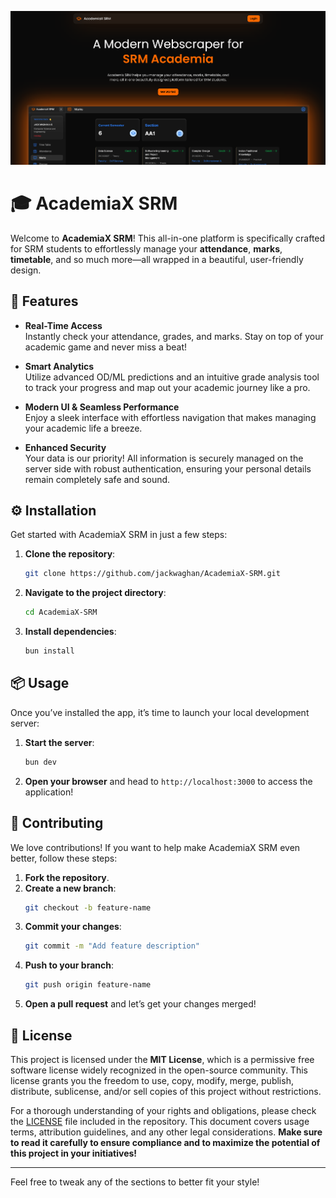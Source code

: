 ![Academix SRM Banner](./public/screenshots/Desktop.png)

# 🎓 AcademiaX SRM

Welcome to **AcademiaX SRM**! This all-in-one platform is specifically crafted for SRM students to effortlessly manage your **attendance**, **marks**, **timetable**, and so much more—all wrapped in a beautiful, user-friendly design.

## 🚀 Features

- **Real-Time Access**  
  Instantly check your attendance, grades, and marks. Stay on top of your academic game and never miss a beat!

- **Smart Analytics**  
  Utilize advanced OD/ML predictions and an intuitive grade analysis tool to track your progress and map out your academic journey like a pro.

- **Modern UI & Seamless Performance**  
  Enjoy a sleek interface with effortless navigation that makes managing your academic life a breeze.

- **Enhanced Security**  
  Your data is our priority! All information is securely managed on the server side with robust authentication, ensuring your personal details remain completely safe and sound.

## ⚙️ Installation

Get started with AcademiaX SRM in just a few steps:

1. **Clone the repository**:
    ```bash
    git clone https://github.com/jackwaghan/AcademiaX-SRM.git
    ```
2. **Navigate to the project directory**:
    ```bash
    cd AcademiaX-SRM
    ```
3. **Install dependencies**:
    ```bash
    bun install
    ```

## 📦 Usage

Once you’ve installed the app, it’s time to launch your local development server:

1. **Start the server**:
    ```bash
    bun dev
    ```
2. **Open your browser** and head to `http://localhost:3000` to access the application!

## 🤝 Contributing

We love contributions! If you want to help make AcademiaX SRM even better, follow these steps:

1. **Fork the repository**.
2. **Create a new branch**:
   ```bash
   git checkout -b feature-name
   ```
3. **Commit your changes**:
   ```bash
   git commit -m "Add feature description"
   ```
4. **Push to your branch**:
   ```bash
   git push origin feature-name
   ```
5. **Open a pull request** and let’s get your changes merged!

## 📜 License

This project is licensed under the **MIT License**, which is a permissive free software license widely recognized in the open-source community. This license grants you the freedom to use, copy, modify, merge, publish, distribute, sublicense, and/or sell copies of this project without restrictions.

For a thorough understanding of your rights and obligations, please check the [LICENSE](./LICENSE) file included in the repository. This document covers usage terms, attribution guidelines, and any other legal considerations. **Make sure to read it carefully to ensure compliance and to maximize the potential of this project in your initiatives!**

---

Feel free to tweak any of the sections to better fit your style!
